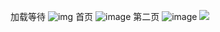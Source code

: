 加载等待
![img](https://github.com/helloworld3q3q/react-native-redux-demo/blob/master/img/Screenshot_2017-06-21-22-57-49.jpeg@500x375) 
首页
![image](https://github.com/helloworld3q3q/react-native-redux-demo/blob/master/img/Screenshot_2017-06-21-22-56-33.jpeg)
第二页
![image](https://github.com/helloworld3q3q/react-native-redux-demo/blob/master/img/Screenshot_2017-06-21-22-58-11.jpeg)
<img src="https://github.com/helloworld3q3q/react-native-redux-demo/blob/master/img/Screenshot_2017-06-21-22-58-11.jpeg">